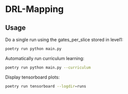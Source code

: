 # DRL-Mapping

## Usage

Do a single run using the gates_per_slice stored in level1:

```bash
poetry run python main.py
```

Automatically run curriculum learning:
```bash
poetry run python main.py --curriculum
```

Display tensorboard plots:
```bash
poetry run tensorboard --logdir=runs
```